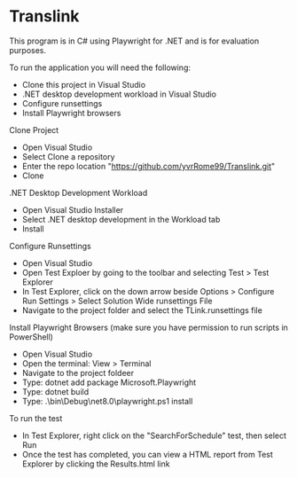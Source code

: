 # Translink
This program is in C# using Playwright for .NET and is for evaluation purposes.

To run the application you will need the following:
- Clone this project in Visual Studio
- .NET desktop development workload in Visual Studio
- Configure runsettings
- Install Playwright browsers

Clone Project
- Open Visual Studio
- Select Clone a repository
- Enter the repo location "https://github.com/yvrRome99/Translink.git"
- Clone

.NET Desktop Development Workload
- Open Visual Studio Installer
- Select .NET desktop development in the Workload tab
- Install

Configure Runsettings
- Open Visual Studio
- Open Test Exploer by going to the toolbar and selecting Test > Test Explorer
- In Test Explorer, click on the down arrow beside Options > Configure Run Settings > Select Solution Wide runsettings File
- Navigate to the project folder and select the TLink.runsettings file

Install Playwright Browsers (make sure you have permission to run scripts in PowerShell)
- Open Visual Studio
- Open the terminal: View > Terminal
- Navigate to the project foldeer
- Type: dotnet add package Microsoft.Playwright
- Type: dotnet build
- Type: .\bin\Debug\net8.0\playwright.ps1 install

To run the test
- In Test Explorer, right click on the "SearchForSchedule" test, then select Run
- Once the test has completed, you can view a HTML report from Test Explorer by clicking the Results.html link
